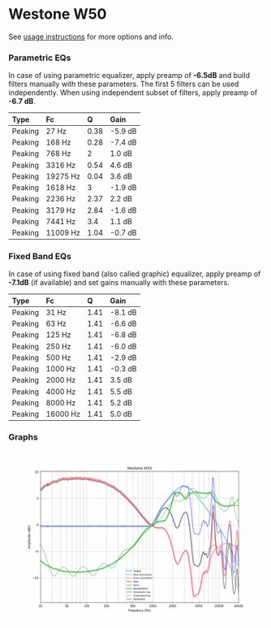 # Westone W50
See [usage instructions](https://github.com/jaakkopasanen/AutoEq#usage) for more options and info.

### Parametric EQs
In case of using parametric equalizer, apply preamp of **-6.5dB** and build filters manually
with these parameters. The first 5 filters can be used independently.
When using independent subset of filters, apply preamp of **-6.7 dB**.

| Type    | Fc       |    Q | Gain    |
|:--------|:---------|:-----|:--------|
| Peaking | 27 Hz    | 0.38 | -5.9 dB |
| Peaking | 168 Hz   | 0.28 | -7.4 dB |
| Peaking | 768 Hz   | 2    | 1.0 dB  |
| Peaking | 3316 Hz  | 0.54 | 4.6 dB  |
| Peaking | 19275 Hz | 0.04 | 3.6 dB  |
| Peaking | 1618 Hz  | 3    | -1.9 dB |
| Peaking | 2236 Hz  | 2.37 | 2.2 dB  |
| Peaking | 3179 Hz  | 2.84 | -1.6 dB |
| Peaking | 7441 Hz  | 3.4  | 1.1 dB  |
| Peaking | 11009 Hz | 1.04 | -0.7 dB |

### Fixed Band EQs
In case of using fixed band (also called graphic) equalizer, apply preamp of **-7.1dB**
(if available) and set gains manually with these parameters.

| Type    | Fc       |    Q | Gain    |
|:--------|:---------|:-----|:--------|
| Peaking | 31 Hz    | 1.41 | -8.1 dB |
| Peaking | 63 Hz    | 1.41 | -6.6 dB |
| Peaking | 125 Hz   | 1.41 | -6.8 dB |
| Peaking | 250 Hz   | 1.41 | -6.0 dB |
| Peaking | 500 Hz   | 1.41 | -2.9 dB |
| Peaking | 1000 Hz  | 1.41 | -0.3 dB |
| Peaking | 2000 Hz  | 1.41 | 3.5 dB  |
| Peaking | 4000 Hz  | 1.41 | 5.5 dB  |
| Peaking | 8000 Hz  | 1.41 | 5.2 dB  |
| Peaking | 16000 Hz | 1.41 | 5.0 dB  |

### Graphs
![](./Westone%20W50.png)